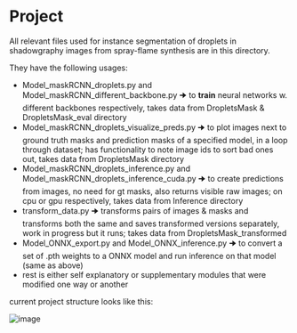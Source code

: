 # Project

All relevant files used for instance segmentation of droplets in shadowgraphy images from spray-flame synthesis are in this directory.

They have the following usages:

* Model_maskRCNN_droplets.py and Model_maskRCNN_different_backbone.py 🠊 to **train** neural networks w. different backbones respectively, takes data from DropletsMask & DropletsMask_eval directory
* Model_maskRCNN_droplets_visualize_preds.py 🠊 to plot images next to ground truth masks and prediction masks of a specified model, in a loop through dataset; has functionality to note image ids to sort bad ones out, takes data from DropletsMask directory
* Model_maskRCNN_droplets_inference.py and Model_maskRCNN_droplets_inference_cuda.py 🠊 to create predictions from images, no need for gt masks, also returns visible raw images; on cpu or gpu respectively, takes data from Inference directory
* transform_data.py  🠊 transforms pairs of images & masks and transforms both the same and saves transformed versions separately, work in progress but it runs; takes data from DropletsMask_transformed
* Model_ONNX_export.py and Model_ONNX_inference.py 🠊 to convert a set of .pth weights to a ONNX model and run inference on that model (same as above)
* rest is either self explanatory or supplementary modules that were modified one way or another 

current project structure looks like this:

![image](https://user-images.githubusercontent.com/107278273/194773927-955c1e3a-176c-49d0-bb02-60196f07f6c9.png)



 
